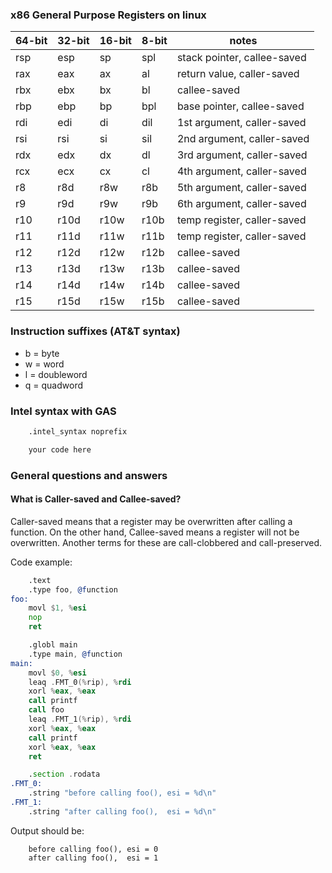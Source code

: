 ### x86 General Purpose Registers on linux

| 64-bit | 32-bit | 16-bit | 8-bit | notes                       |
|--------|--------|--------|-------|-----------------------------|
|   rsp  | esp    | sp     | spl   | stack pointer, callee-saved |
| rax    | eax    | ax     | al    | return value, caller-saved  |
| rbx    | ebx    | bx     | bl    | callee-saved                |
| rbp    | ebp    | bp     | bpl   | base pointer, callee-saved  |
| rdi    | edi    | di     | dil   | 1st argument, caller-saved  |
| rsi    | rsi    | si     | sil   | 2nd argument, caller-saved  |
| rdx    | edx    | dx     | dl    | 3rd argument, caller-saved  |
| rcx    | ecx    | cx     | cl    | 4th argument, caller-saved  |
| r8     | r8d    | r8w    | r8b   | 5th argument, caller-saved  |
| r9     | r9d    | r9w    | r9b   | 6th argument, caller-saved  |
| r10    | r10d   | r10w   | r10b  | temp register, caller-saved |
| r11    | r11d   | r11w   | r11b  | temp register, caller-saved |
| r12    | r12d   | r12w   | r12b  | callee-saved                |
| r13    | r13d   | r13w   | r13b  | callee-saved                |
| r14    | r14d   | r14w   | r14b  | callee-saved                |
| r15    | r15d   | r15w   | r15b  | callee-saved                |

### Instruction suffixes (AT&T syntax)

- b = byte
- w = word
- l = doubleword
- q = quadword

### Intel syntax with GAS

```asm
    .intel_syntax noprefix

    your code here
```

### General questions and answers

#### What is Caller-saved and Callee-saved?

Caller-saved means that a register may be overwritten after calling
a function.  On the other hand, Callee-saved means a register will
not be overwritten. Another terms for these are call-clobbered and
call-preserved.

Code example:

```asm
    .text
    .type foo, @function
foo:
    movl $1, %esi
    nop
    ret

    .globl main
    .type main, @function
main:
    movl $0, %esi
    leaq .FMT_0(%rip), %rdi
    xorl %eax, %eax
    call printf
    call foo
    leaq .FMT_1(%rip), %rdi
    xorl %eax, %eax
    call printf
    xorl %eax, %eax
    ret

    .section .rodata
.FMT_0:
    .string "before calling foo(), esi = %d\n"
.FMT_1:
    .string "after calling foo(),  esi = %d\n"
```

Output should be:

```
    before calling foo(), esi = 0
    after calling foo(),  esi = 1
```
